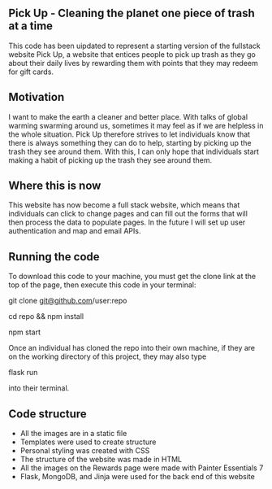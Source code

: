 ## Pick Up - Cleaning the planet one piece of trash at a time

This code has been uipdated to represent a starting version of the fullstack website Pick Up, a website that entices
people to pick up trash as they go about their daily lives by rewarding them with points that they may redeem for gift cards. 

## Motivation

I want to make the earth a cleaner and better place. With talks of global warming swarming around us, sometimes it may feel as if we are helpless in the whole situation. Pick Up therefore strives to let individuals know that there is always something they can do to help, starting by picking up the trash they see around them. With this, I can only hope that individuals start making a habit of picking up the trash they see around them.

## Where this is now

This website has now become a full stack website, which means that individuals can click to change pages and can fill out the forms that will then process the data to populate pages. In the future I will set up user authentication and map and email APIs. 

## Running the code

To download this code to your machine, you must get the clone link at the top of the page, then execute this code in your terminal:

git clone git@github.com/user:repo

cd repo && npm install

npm start

Once an individual has cloned the repo into their own machine, if they are on the working directory of this project, they may also type 

flask run

into their terminal.

## Code structure

- All the images are in a static file
- Templates were used to create structure
- Personal styling was created with CSS
- The structure of the website was made in HTML
- All the images on the Rewards page were made with Painter Essentials 7
- Flask, MongoDB, and Jinja were used for the back end of this website
